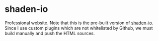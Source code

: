 # shaden-io
Professional website. Note that this is the pre-built version of
[shaden-io](https://github.com/ShadenSmith/shaden-io). Since I use custom
plugins which are not whitelisted by Github, we must build manually and push
the HTML sources.
